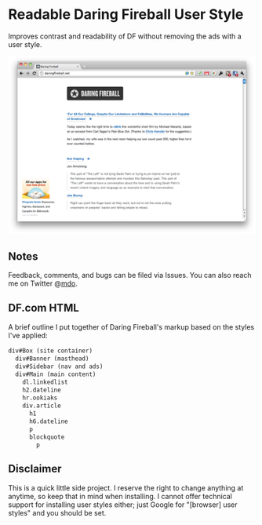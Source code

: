# Readable Daring Fireball User Style
Improves contrast and readability of DF without removing the ads with a user style.

<img src="/screenshot.png" alt="Preview" />

## Notes
Feedback, comments, and bugs can be filed via Issues. You can also reach me on Twitter @[mdo][1].

## DF.com HTML
A brief outline I put together of Daring Fireball's markup based on the styles I've applied:

    div#Box (site container)
      div#Banner (masthead)
      div#Sidebar (nav and ads)
      div#Main (main content)
        dl.linkedlist
        h2.dateline
        hr.ookiaks
        div.article
          h1
          h6.dateline
          p
          blockquote
            p

## Disclaimer
This is a quick little side project. I reserve the right to change anything at anytime, so keep that in mind when installing. I cannot offer technical support for installing user styles either; just Google for "[browser] user styles" and you should be set.

[1]: http://twitter.com/mdo                           "Mark Otto on Twitter"
